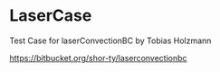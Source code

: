 # LaserCase
Test Case for laserConvectionBC by Tobias Holzmann 

https://bitbucket.org/shor-ty/laserconvectionbc
